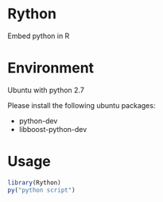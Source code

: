 # Rython

Embed python in R

# Environment

Ubuntu with python 2.7

Please install the following ubuntu packages:

- python-dev
- libboost-python-dev

# Usage

```r
library(Rython)
py("python script")
```
